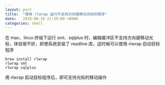 ```yaml
---
layout: post
title:  "使用 rlwrap 运行不支持方向键移动光标的程序"
date:   2018-08-18 21:35:00 +0800
categories: shell
---
```


在 mac、linux 终端下运行 sml、sqlplus 时，编辑缓冲区不支持方向键移动光标，体验很不好，即使系统安装了 readline 库，这时候可以使用 rlwrap 启动目标程序

```
brew install rlwrap
rlwrap sml
rlwrap sqlplus
```

用 rlwrap 启动目标程序后，即可支持光标的移动操作
